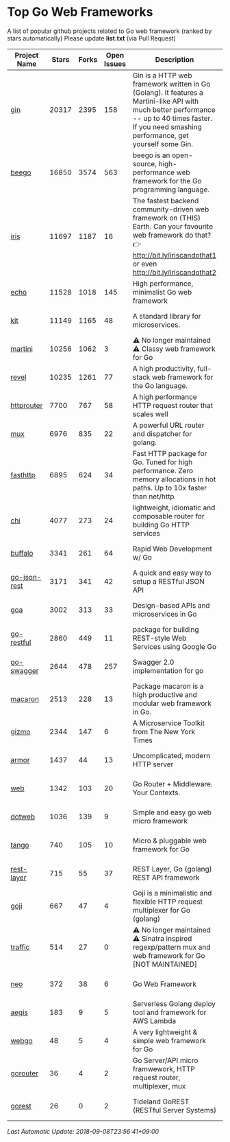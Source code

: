 # Top Go Web Frameworks
A list of popular github projects related to Go web framework (ranked by stars automatically)
Please update **list.txt** (via Pull Request)

| Project Name | Stars | Forks | Open Issues | Description | Last Commit |
| ------------ | ----- | ----- | ----------- | ----------- | ----------- |
| [gin](https://github.com/gin-gonic/gin) | 20317 | 2395 | 158 | Gin is a HTTP web framework written in Go (Golang). It features a Martini-like API with much better performance -- up to 40 times faster. If you need smashing performance, get yourself some Gin. | 2018-08-31 20:38:16 |
| [beego](https://github.com/astaxie/beego) | 16850 | 3574 | 563 | beego is an open-source, high-performance web framework for the Go programming language. | 2018-07-31 13:18:48 |
| [iris](https://github.com/kataras/iris) | 11697 | 1187 | 16 | The fastest backend community-driven web framework on (THIS) Earth. Can your favourite web framework do that? 👉 http://bit.ly/iriscandothat1 or even http://bit.ly/iriscandothat2 | 2018-09-01 16:27:21 |
| [echo](https://github.com/labstack/echo) | 11528 | 1018 | 145 | High performance, minimalist Go web framework | 2018-09-07 14:58:04 |
| [kit](https://github.com/go-kit/kit) | 11149 | 1165 | 48 | A standard library for microservices. | 2018-08-31 01:27:11 |
| [martini](https://github.com/go-martini/martini) | 10256 | 1062 | 3 | ⚠️ No longer maintained ⚠️  Classy web framework for Go | 2017-01-21 21:58:54 |
| [revel](https://github.com/revel/revel) | 10235 | 1261 | 77 | A high productivity, full-stack web framework for the Go language. | 2018-07-12 19:43:27 |
| [httprouter](https://github.com/julienschmidt/httprouter) | 7700 | 767 | 58 | A high performance HTTP request router that scales well | 2018-07-15 16:18:54 |
| [mux](https://github.com/gorilla/mux) | 6976 | 835 | 22 | A powerful URL router and dispatcher for golang. | 2018-09-03 15:43:05 |
| [fasthttp](https://github.com/valyala/fasthttp) | 6895 | 624 | 34 | Fast HTTP package for Go. Tuned for high performance. Zero memory allocations in hot paths. Up to 10x faster than net/http | 2018-09-05 17:07:23 |
| [chi](https://github.com/go-chi/chi) | 4077 | 273 | 24 | lightweight, idiomatic and composable router for building Go HTTP services | 2018-08-27 20:34:43 |
| [buffalo](https://github.com/gobuffalo/buffalo) | 3341 | 261 | 64 | Rapid Web Development w/ Go | 2018-08-14 21:26:13 |
| [go-json-rest](https://github.com/ant0ine/go-json-rest) | 3171 | 341 | 42 | A quick and easy way to setup a RESTful JSON API | 2017-09-13 04:12:08 |
| [goa](https://github.com/goadesign/goa) | 3002 | 313 | 33 | Design-based APIs and microservices in Go | 2018-08-31 20:13:36 |
| [go-restful](https://github.com/emicklei/go-restful) | 2860 | 449 | 11 | package for building REST-style Web Services using Google Go | 2018-07-26 09:12:47 |
| [go-swagger](https://github.com/go-swagger/go-swagger) | 2644 | 478 | 257 | Swagger 2.0 implementation for go | 2018-08-25 19:34:33 |
| [macaron](https://github.com/go-macaron/macaron) | 2513 | 228 | 13 | Package macaron is a high productive and modular web framework in Go. | 2018-04-26 21:11:54 |
| [gizmo](https://github.com/NYTimes/gizmo) | 2344 | 147 | 6 | A Microservice Toolkit from The New York Times | 2018-08-27 14:09:07 |
| [armor](https://github.com/labstack/armor) | 1437 | 44 | 13 | Uncomplicated, modern HTTP server | 2018-05-06 17:24:15 |
| [web](https://github.com/gocraft/web) | 1342 | 103 | 20 | Go Router + Middleware. Your Contexts. | 2017-09-25 13:59:45 |
| [dotweb](https://github.com/devfeel/dotweb) | 1036 | 139 | 9 | Simple and easy go web micro framework | 2018-09-07 03:51:25 |
| [tango](https://github.com/lunny/tango) | 740 | 105 | 10 | Micro & pluggable web framework for Go | 2018-04-12 14:57:37 |
| [rest-layer](https://github.com/rs/rest-layer) | 715 | 55 | 37 | REST Layer, Go (golang) REST API framework | 2018-06-17 09:20:14 |
| [goji](https://github.com/goji/goji) | 667 | 47 | 4 | Goji is a minimalistic and flexible HTTP request multiplexer for Go (golang) | 2016-11-14 01:26:57 |
| [traffic](https://github.com/pilu/traffic) | 514 | 27 | 0 | ⚠️ No longer maintained ⚠️  Sinatra inspired regexp/pattern mux and web framework for Go [NOT MAINTAINED] | 2015-11-26 21:31:07 |
| [neo](https://github.com/ivpusic/neo) | 372 | 38 | 6 | Go Web Framework | 2017-08-14 23:54:31 |
| [aegis](https://github.com/tmaiaroto/aegis) | 183 | 9 | 5 | Serverless Golang deploy tool and framework for AWS Lambda | 2018-07-08 06:00:55 |
| [webgo](https://github.com/bnkamalesh/webgo) | 48 | 5 | 4 | A very lightweight & simple web framework for Go | 2018-08-26 06:15:35 |
| [gorouter](https://github.com/vardius/gorouter) | 36 | 4 | 2 | Go Server/API micro framwework, HTTP request router, multiplexer, mux | 2018-06-26 00:19:48 |
| [gorest](https://github.com/tideland/gorest) | 26 | 0 | 2 | Tideland GoREST (RESTful Server Systems) | 2017-11-10 13:00:37 |

*Last Automatic Update: 2018-09-08T23:56:41+09:00*